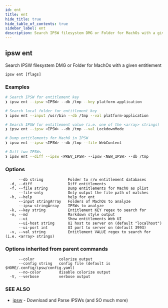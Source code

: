 ```yaml
---
id: ent
title: ent
hide_title: true
hide_table_of_contents: true
sidebar_label: ent
description: Search IPSW filesystem DMG or Folder for MachOs with a given entitlement
---
```

## ipsw ent

Search IPSW filesystem DMG or Folder for MachOs with a given entitlement

```
ipsw ent [flags]
```

### Examples

```bash
# Search IPSW for entitlement key
❯ ipsw ent --ipsw <IPSW> --db /tmp --key platform-application

# Search local folder for entitlement key
❯ ipsw ent --input /usr/bin --db /tmp --val platform-application

# Search IPSW for entitlement value (i.e. one of the <array> strings)
❯ ipsw ent --ipsw <IPSW> --db /tmp --val LockdownMode

# Dump entitlements for MachO in IPSW
❯ ipsw ent --ipsw <IPSW> --db /tmp --file WebContent

# Diff two IPSWs
❯ ipsw ent --diff --ipsw <PREV_IPSW> --ipsw <NEW_IPSW> --db /tmp
```

### Options

```
      --db string           Folder to r/w entitlement databases
  -d, --diff                Diff entitlements
  -f, --file string         Dump entitlements for MachO as plist
      --file-only           Only output the file path of matches
  -h, --help                help for ent
      --input stringArray   Folders of MachOs to analyze
      --ipsw stringArray    IPSWs to analyze
  -k, --key string          Entitlement KEY regex to search for
  -m, --md                  Markdown style output
      --ui                  Show entitlements Web UI
      --ui-host string      UI host to server on (default "localhost")
      --ui-port int         UI port to server on (default 3993)
  -v, --val string          Entitlement VALUE regex to search for (i.e. <array> strings)
```

### Options inherited from parent commands

```
      --color           colorize output
      --config string   config file (default is $HOME/.config/ipsw/config.yaml)
      --no-color        disable colorize output
  -V, --verbose         verbose output
```

### SEE ALSO

* [ipsw](/docs/cli/ipsw)	 - Download and Parse IPSWs (and SO much more)


